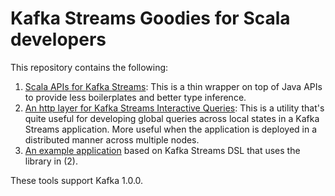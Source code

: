 # Kafka Streams Goodies for Scala developers

This repository contains the following:

1. [Scala APIs for Kafka Streams](https://github.com/lightbend/kafka-streams-scala/blob/develop/kafka-stream-s/README.md): This is a thin wrapper on top of Java APIs to provide less boilerplates and better type inference.
2. [An http layer for Kafka Streams Interactive Queries](https://github.com/lightbend/kafka-streams-scala/blob/develop/kafka-stream-q/README.md): This is a utility that's quite useful for developing global queries across local states in a Kafka Streams application. More useful when the application is deployed in a distributed manner across multiple nodes.
3. [An example application](https://github.com/lightbend/kafka-streams-scala/blob/develop/kafka-stream-q-example-dsl/README.md) based on Kafka Streams DSL that uses the library in (2).

These tools support Kafka 1.0.0.
